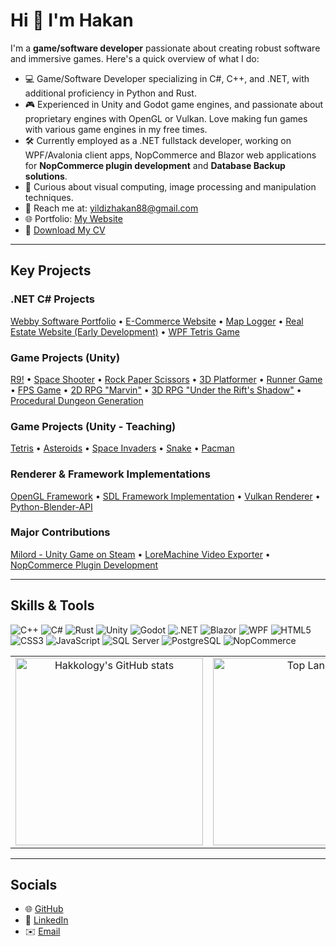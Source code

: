 # Hi 👋 I'm Hakan

I'm a **game/software developer** passionate about creating robust software and immersive games. Here's a quick overview of what I do:

- 💻 Game/Software Developer specializing in C#, C++, and .NET, with additional proficiency in Python and Rust.
- 🎮 Experienced in Unity and Godot game engines, and passionate about proprietary engines with OpenGL or Vulkan. Love making fun games with various game engines in my free times.
- 🛠️ Currently employed as a .NET fullstack developer, working on WPF/Avalonia client apps, NopCommerce and Blazor web applications for **NopCommerce plugin development** and **Database Backup solutions**.
- 🌱 Curious about visual computing, image processing and manipulation techniques.
- 📧 Reach me at: yildizhakan88@gmail.com
- 🌐 Portfolio: [My Website](https://webbysoftinit.com)
- 📄 [Download My CV](https://flowcv.com/resume/b96nb87j5g)

---
## Key Projects

### .NET C# Projects
[Webby Software Portfolio](https://github.com/Hakkology/Web-WebbySoftware) • [E-Commerce Website](https://github.com/Hakkology/Web-E-Commerce-Website) • [Map Logger](https://github.com/Hakkology/Web-MapLogger) • [Real Estate Website (Early Development)](https://github.com/Hakkology/CS-Real-Estate-Site-Concept) • [WPF Tetris Game](https://github.com/Hakkology/WPF-Tetris-Game)

### Game Projects (Unity)
[R9!](https://hakkology.itch.io/r9) • [Space Shooter](https://github.com/Hakkology/FatalX-Type-Shooter) • [Rock Paper Scissors](https://github.com/Hakkology/Unity-Rock-Paper-Scissors) • [3D Platformer](https://github.com/Hakkology/Unity-CookingGame) • [Runner Game](https://github.com/Hakkology/Unity-Stack-the-Cubes) • [FPS Game](https://github.com/Hakkology/Unity-FPSProject) • [2D RPG "Marvin"](https://github.com/Hakkology/Unity-2D-RPG-Marvin) • [3D RPG "Under the Rift's Shadow"](https://github.com/Hakkology/Unity-Under-the-Rift-s-Shadow) • [Procedural Dungeon Generation](https://github.com/Hakkology/Unity-Procedural-Generation)

### Game Projects (Unity - Teaching)
[Tetris](https://github.com/Hakkology/Unity-Tetris) • [Asteroids](https://github.com/Hakkology/Unity-Asteroids) • [Space Invaders](https://github.com/Hakkology/Unity-SpaceInvaders) • [Snake](https://github.com/Hakkology/Unity-Snake) • [Pacman](https://github.com/Hakkology/Unity-Pacman) 

### Renderer & Framework Implementations
[OpenGL Framework](https://github.com/Hakkology/OpenGL-Framework) • [SDL Framework Implementation](https://github.com/Hakkology/SDL-Framework-Implementation) • [Vulkan Renderer](https://github.com/Hakkology/Vulkan-API) • [Python-Blender-API](https://github.com/Hakkology/Python-Blender-API)

### Major Contributions
[Milord - Unity Game on Steam](https://store.steampowered.com/app/2455460/Milord/) • [LoreMachine Video Exporter](https://www.loremachine.world) • [NopCommerce Plugin Development](https://nopcommerce.com)


---

## Skills & Tools
![C++](https://img.shields.io/badge/-C++-00599C?style=flat-square&logo=c%2B%2B&logoColor=white)
![C#](https://img.shields.io/badge/-C%23-239120?style=flat-square&logo=c-sharp&logoColor=white)
![Rust](https://img.shields.io/badge/-Rust-000000?style=flat-square&logo=rust&logoColor=white)
![Unity](https://img.shields.io/badge/-Unity-000000?style=flat-square&logo=unity&logoColor=white)
![Godot](https://img.shields.io/badge/-Godot-478CBF?style=flat-square&logo=godot-engine&logoColor=white)
![.NET](https://img.shields.io/badge/-.NET-512BD4?style=flat-square&logo=.net&logoColor=white)
![Blazor](https://img.shields.io/badge/-Blazor-512BD4?style=flat-square&logo=blazor&logoColor=white)
![WPF](https://img.shields.io/badge/-WPF-512BD4?style=flat-square&logo=windows&logoColor=white)
![HTML5](https://img.shields.io/badge/-HTML5-E34F26?style=flat-square&logo=html5&logoColor=white)
![CSS3](https://img.shields.io/badge/-CSS3-1572B6?style=flat-square&logo=css3&logoColor=white)
![JavaScript](https://img.shields.io/badge/-JavaScript-F7DF1E?style=flat-square&logo=javascript&logoColor=black)
![SQL Server](https://img.shields.io/badge/-SQL%20Server-CC2927?style=flat-square&logo=microsoft-sql-server&logoColor=white)
![PostgreSQL](https://img.shields.io/badge/-PostgreSQL-4169E1?style=flat-square&logo=postgresql&logoColor=white)
![NopCommerce](https://img.shields.io/badge/-NopCommerce-0073D4?style=flat-square&logo=nopcommerce&logoColor=white)

<table align="center" width="100%" cellpadding="0" cellspacing="0">
  <tr>
    <td width="74%" align="center">
      <a href="https://github.com/hakkology/github-readme-stats">
        <img
          src="https://github-readme-stats.vercel.app/api?username=hakkology&show_icons=true&theme=tokyonight&width=750"
          height="300"
          alt="Hakkology's GitHub stats"
        />
      </a>
    </td>
    <td width="26%" align="center">
      <a href="https://github.com/hakkology">
        <img
          src="https://github-readme-stats.vercel.app/api/top-langs?username=hakkology&layout=pie&theme=tokyonight&width=250"
          height="300"
          alt="Top Langs"
        />
      </a>
    </td>
  </tr>
</table>

---

## Socials
- 🌐 [GitHub](https://github.com/Hakkology)
- 🔗 [LinkedIn](https://www.linkedin.com/in/hakan-yildiz-029845132/)
- ✉️ [Email](mailto:yildizhakan88@gmail.com)
